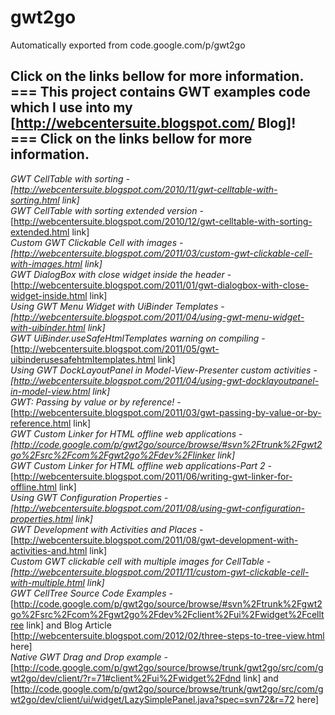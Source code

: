 # gwt2go
Automatically exported from code.google.com/p/gwt2go

Click on the links bellow for more information.<br>
=== This project contains GWT examples code which I use into my [http://webcentersuite.blogspot.com/ Blog]! ===
Click on the links bellow for more information.<br>
----
*_GWT CellTable with sorting_ - [http://webcentersuite.blogspot.com/2010/11/gwt-celltable-with-sorting.html link]*<br>
_GWT CellTable with sorting extended version_ - [http://webcentersuite.blogspot.com/2010/12/gwt-celltable-with-sorting-extended.html link]<br>
*_Custom GWT Clickable Cell with images_ - [http://webcentersuite.blogspot.com/2011/03/custom-gwt-clickable-cell-with-images.html link]*<br>
_GWT DialogBox with close widget inside the header_ - [http://webcentersuite.blogspot.com/2011/01/gwt-dialogbox-with-close-widget-inside.html link]<br>
*_Using GWT Menu Widget with UiBinder Templates_ - [http://webcentersuite.blogspot.com/2011/04/using-gwt-menu-widget-with-uibinder.html link]*<br>
_GWT UiBinder.useSafeHtmlTemplates warning on compiling_ - [http://webcentersuite.blogspot.com/2011/05/gwt-uibinderusesafehtmltemplates.html link]<br>
*_Using GWT DockLayoutPanel in Model-View-Presenter custom activities_ - [http://webcentersuite.blogspot.com/2011/04/using-gwt-docklayoutpanel-in-model-view.html link]*<br>
_GWT: Passing by value or by reference!_ - [http://webcentersuite.blogspot.com/2011/03/gwt-passing-by-value-or-by-reference.html link]<br>
*_GWT Custom Linker for HTML offline web applications_ - [http://code.google.com/p/gwt2go/source/browse/#svn%2Ftrunk%2Fgwt2go%2Fsrc%2Fcom%2Fgwt2go%2Fdev%2Flinker link]*<br>
_GWT Custom Linker for HTML offline web applications-Part 2_ - [http://webcentersuite.blogspot.com/2011/06/writing-gwt-linker-for-offline.html link]<br>
*_Using GWT Configuration Properties_ - [http://webcentersuite.blogspot.com/2011/08/using-gwt-configuration-properties.html link]*<br>
_GWT Development with Activities and Places_ - [http://webcentersuite.blogspot.com/2011/08/gwt-development-with-activities-and.html link]<br>
*_Custom GWT clickable cell with multiple images for CellTable_ - [http://webcentersuite.blogspot.com/2011/11/custom-gwt-clickable-cell-with-multiple.html link]*<br>
_GWT CellTree Source Code Examples_ - [http://code.google.com/p/gwt2go/source/browse/#svn%2Ftrunk%2Fgwt2go%2Fsrc%2Fcom%2Fgwt2go%2Fdev%2Fclient%2Fui%2Fwidget%2Fcelltree link] and Blog Article [http://webcentersuite.blogspot.com/2012/02/three-steps-to-tree-view.html here]<br>
*_Native GWT Drag and Drop example_* - [http://code.google.com/p/gwt2go/source/browse/trunk/gwt2go/src/com/gwt2go/dev/client/?r=71#client%2Fui%2Fwidget%2Fdnd link] and [http://code.google.com/p/gwt2go/source/browse/trunk/gwt2go/src/com/gwt2go/dev/client/ui/widget/LazySimplePanel.java?spec=svn72&r=72 here]<br>

